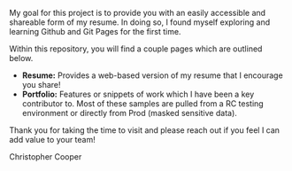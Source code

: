 My goal for this project is to provide you with an easily accessible and shareable form of my resume.  In doing so, I found myself exploring and learning Github and Git Pages for the first time.

Within this repository, you will find a couple pages which are outlined below.
- **Resume:** Provides a web-based version of my resume that I encourage you share!
- **Portfolio:** Features or snippets of work which I have been a key contributor to. Most of these samples are pulled from a RC testing environment or directly from Prod (masked sensitive data).

Thank you for taking the time to visit and please reach out if you feel I can add value to your team!

Christopher Cooper